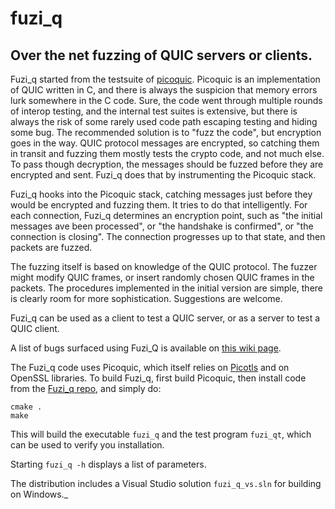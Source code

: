# fuzi_q
## Over the net fuzzing of QUIC servers or clients.

Fuzi_q started from the testsuite of [picoquic](https://github.com/private-octopus/picoquic).
Picoquic is an implementation of QUIC written in C, and there is always
the suspicion that memory errors lurk somewhere in the C code. Sure, the code went
through multiple rounds of interop testing, and the internal test suites
is extensive, but there is always the risk of some rarely used code path
escaping testing and hiding some bug. The recommended solution is to "fuzz the
code", but encryption goes in the way. QUIC protocol messages are encrypted,
so catching them in transit and fuzzing them mostly tests the crypto code, and
not much else. To pass though decryption, the messages should be fuzzed before they
are encrypted and sent. Fuzi_q does that by instrumenting the Picoquic stack.

Fuzi_q hooks into the Picoquic stack, catching messages just before they would
be encrypted and fuzzing them. It tries to do that intelligently. For each connection,
Fuzi_q determines an encryption point, such as "the initial messages ave been
processed", or "the handshake is confirmed", or "the connection is closing".
The connection progresses up to that state, and then packets are fuzzed.

The fuzzing itself is based on knowledge of the QUIC protocol. The fuzzer
might modify QUIC frames, or insert randomly chosen QUIC frames in the packets.
The procedures implemented in the initial version are simple, there is clearly
room for more sophistication. Suggestions are welcome.

Fuzi_q can be used as a client to test a QUIC server, or as a server to test
a QUIC client.

A list of bugs surfaced using Fuzi_Q is available on
[this wiki page](https://github.com/private-octopus/fuzi_q/wiki/Bugs-found-using-Fuzi_Q).

The Fuzi_q code uses Picoquic, which itself relies on
[Picotls](https://github.com/h2o/picotls) and on OpenSSL libraries.
To build Fuzi_q, first build Picoquic, then install code from the
[Fuzi_q repo](https://github.com/private-octopus/fuzi_q), and simply do:
```
cmake .
make
```
This will build the executable `fuzi_q` and the test program `fuzi_qt`,
which can be used to verify you installation.

Starting `fuzi_q -h` displays a list of parameters.

The distribution includes a Visual Studio solution `fuzi_q_vs.sln` for
building on Windows._
